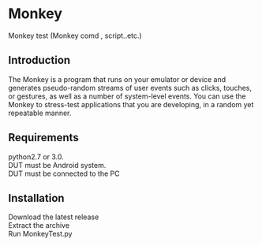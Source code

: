 # Monkey
Monkey test (Monkey comd , script..etc.)

## Introduction<br />

The Monkey is a program that runs on your emulator or device and generates pseudo-random streams of user events such as clicks, touches, or gestures, 
as well as a number of system-level events. You can use the Monkey to stress-test applications that you are developing, in a random yet repeatable manner.

## Requirements <br />
python2.7 or 3.0.<br />
DUT must be Android system.<br />
DUT must be connected to the PC

## Installation<br />
Download the latest release<br />
Extract the archive<br />
Run MonkeyTest.py


